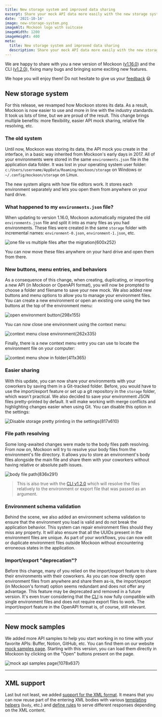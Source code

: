 ```yaml
---
title: New storage system and improved data sharing
excerpt: Share your mock API data more easily with the new storage system and start working in no time with our ready-to-use API mock samples
date: '2021-10-14'
image: new-storage-system.png
imageAlt: Mockoon logo with suitcase
imageWidth: 1200
imageHeight: 400
meta:
  title: New storage system and improved data sharing
  description: Share your mock API data more easily with the new storage system and start working in no time with our ready-to-use API mock samples
---
```


We are happy to share with you a new version of Mockoon ([v1.16.0](https://github.com/mockoon/mockoon/releases/tag/v1.16.0)) and the CLI ([v1.2.0](https://github.com/mockoon/cli/releases/tag/v1.2.0)), fixing many bugs and bringing some exciting new features.

We hope you will enjoy them! Do not hesitate to give us your [feedback](/contact/) 😃

## New storage system

For this release, we revamped how Mockoon stores its data. As a result, Mockoon is now easier to use and more in line with the industry standards. It took us lots of time, but we are proud of the result. This change brings multiple benefits: more flexibility, easier API mock sharing, relative file resolving, etc.

### The old system

Until now, Mockoon was storing its data, the API mock you create in the interface, in a basic way inherited from Mockoon's early days in 2017. All of your environments were stored in the same `environments.json` file in the application data folder. It was lost in your operating system user folder: `c:/Users/username/AppData/Roaming/mockoon/storage` on Windows or `~/.config/mockoon/storage` on Linux.

The new system aligns with how file editors work. It stores each environment separately and lets you open them from anywhere on your hard drive.

### What happened to my `environments.json` file?

When updating to version 1.16.0, Mockoon automatically migrated the old `environments.json` file and split it into as many files as you had environments. These files were created in the same `storage` folder with incremental names: `environment-0.json`, `environment-1.json`, etc.

![one file vs multiple files after the migration{600x252}](/images/blog/new-storage/migration.png)

You can now move these files anywhere on your hard drive and open them from there.

### New buttons, menu entries, and behaviors

As a consequence of this change, when creating, duplicating, or importing a new API (in Mockoon or OpenAPI format), you will now be prompted to choose a folder and filename to save your new mock.
We also added new buttons and menu options to allow you to manage your environment files. You can create a new environment or open an existing one using the two buttons at the top of the environment menu:

![open environment button{298x155}](/images/blog/new-storage/new-open-environment.png)

You can now close one environment using the context menu:

![context menu close environment{262x335}](/images/blog/new-storage/close-environment-menu-entry.png)

Finally, there is a new context menu entry you can use to locate the environment file on your computer:

![context menu show in folder{411x365}](/images/blog/new-storage/show-in-folder-environment-menu-entry.png)

### Easier sharing

With this update, you can now share your environments with your coworkers by saving them in a Git-tracked folder. Before, you would have to use the import/export feature or set up a git repository in the `storage` folder, which wasn't practical.
We also decided to save your environment JSON files pretty-printed by default. It will make working with merge conflicts and highlighting changes easier when using Git. You can disable this option in the settings:

![Disable storage pretty printing in the settings{817x610}](/images/blog/new-storage/disable-storage-pretty-print.png)

### File path resolving

Some long-awaited changes were made to the body files path resolving. From now on, Mockoon will try to resolve your body files from the environment's file directory. It allows you to store an environment's body files alongside the main file and share them with your coworkers without having relative or absolute path issues.

![body file path{836x291}](/images/docs/file-path.png)

> This is also true with the [CLI v1.2.0](https://github.com/mockoon/cli/releases/tag/v1.2.0) which will resolve the files relatively to the environment or export file that was passed as an argument.

### Environment schema validation

Behind the scene, we also added an environment schema validation to ensure that the environment you load is valid and do not break the application behavior. This system can repair environment files should they miss any property. It will also ensure that all the UUIDs present in the environment files are unique. As part of your workflows, you can now edit or duplicate environment files outside Mockoon without encountering erroneous states in the application.

### Import/export "deprecation"?

Before this change, many of you relied on the import/export feature to share their environments with their coworkers. As you can now directly open environment files from anywhere and share them as-is, the import/export (in Mockoon's format) option seems redundant and does not offer any advantage. This feature may be deprecated and removed in a future version.
It's even truer considering that the [CLI](https://mockoon.com/cli/) is now fully compatible with single environment files and does not require export files to work.
The import/export feature in the OpenAPI format is, of course, still relevant.

---

## New mock samples

We added more API samples to help you start working in no time with your favorite APIs: Buffer, Notion, GitHub, etc. You can find them on our website [mock samples page](https://mockoon.com/mock-samples/).
Starting with this version, you can load them directly in Mockoon by clicking on the "Open" buttons present on the page.

![mock api samples page{1078x637}](/images/blog/new-storage/mock-api-samples.png)

---

## XML support

Last but not least, we added [support for the XML format](docs:xml-support). It means that you can now reuse part of the entering XML bodies with various [templating helpers](docs:templating/overview) (`body`, etc.) and [define rules](docs:route-responses/dynamic-rules) to serve different responses depending on the XML content.
